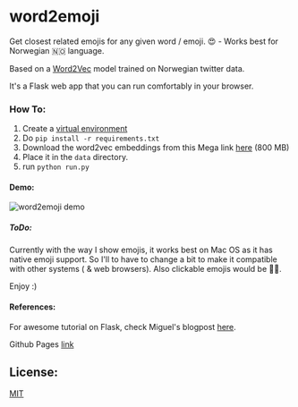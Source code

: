 # word2emoji
Get closest related emojis for any given word / emoji.  😍 - Works best for Norwegian 🇳🇴 language.

Based on a [Word2Vec](https://code.google.com/p/word2vec/) model trained on Norwegian twitter data.

It's a Flask web app that you can run comfortably in your browser.

### How To:
1. Create a [virtual environment](https://docs.python.org/3/library/venv.html)
2. Do ``` pip install -r requirements.txt ```
3. Download the word2vec embeddings from this Mega link [here](https://mega.nz/#F!4VZFGIAa!uGx0JoqTr3KcN1bIwt1LzA) (800 MB)
4. Place it in the ```data``` directory.
5. run ``` python run.py ```

#### Demo:
![word2emoji demo](https://cloud.githubusercontent.com/assets/6368653/17326353/1f639136-58b1-11e6-8e09-75f1ce2bb467.gif)


##### ToDo:
Currently with the way I show emojis, it works best on Mac OS as it has native emoji support. So I'll to have to change a bit to make it compatible with other systems ( & web browsers).
Also clickable emojis would be 👌🏼.



Enjoy :)

#### References:
For awesome tutorial on Flask, check Miguel's blogpost [here](http://blog.miguelgrinberg.com/post/the-flask-mega-tutorial-part-i-hello-world).

Github Pages [link](https://vaddina.github.io/word2emoji/)


## License:
[MIT](LICENSE)
